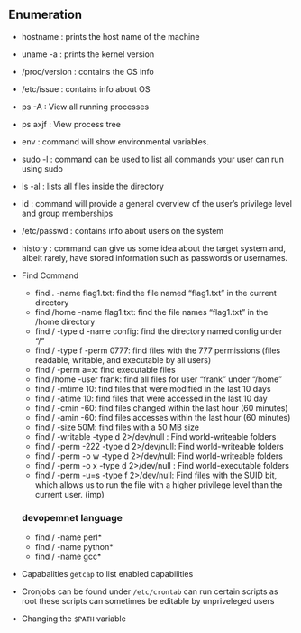 ## Enumeration

- hostname : prints the host name of the machine
    
- uname -a : prints the kernel version
    
- /proc/version : contains the OS info
    
- /etc/issue : contains info about OS
    
- ps -A : View all running processes
    
- ps axjf : View process tree
    
- env : command will show environmental variables.
    
- sudo -l : command can be used to list all commands your user can run using sudo
    
- ls -al : lists all files inside the directory
    
- id : command will provide a general overview of the user’s privilege level and group memberships
    
- /etc/passwd : contains info about users on the system
    
- history : command can give us some idea about the target system and, albeit rarely, have stored information such as passwords or usernames.


    
- Find Command


	- find . -name flag1.txt: find the file named “flag1.txt” in the current directory 
	- find /home -name flag1.txt: find the file names “flag1.txt” in the /home directory
	- find / -type d -name config: find the directory named config under “/”
	-  find / -type f -perm 0777: find files with the 777 permissions (files readable, writable, and executable by all users)
	-  find / -perm a=x: find executable files
	-  find /home -user frank: find all files for user “frank” under “/home”
	-   find / -mtime 10: find files that were modified in the last 10 days
	-   find / -atime 10: find files that were accessed in the last 10 day
	-   find / -cmin -60: find files changed within the last hour (60 minutes)
	-   find / -amin -60: find files accesses within the last hour (60 minutes)
	-   find / -size 50M: find files with a 50 MB size
	- 	find / -writable -type d 2>/dev/null : Find world-writeable folders
    - 	find / -perm -222 -type d 2>/dev/null: Find world-writeable folders
    -	find / -perm -o w -type d 2>/dev/null: Find world-writeable folders
    -	find / -perm -o x -type d 2>/dev/null : Find world-executable folders
    -	find / -perm -u=s -type f 2>/dev/null: Find files with the SUID bit, which allows us to run the file with a higher privilege level than the current user. (imp)
	### devopemnet language
    -	find / -name perl*
    -	find / -name python*
    -	find / -name gcc*
- Capabalities ``getcap`` to list enabled capabilities
- Cronjobs can be found under ``/etc/crontab`` can run certain scripts as root these scripts can sometimes be editable by unpriveleged users
- Changing the ``$PATH`` variable

 
    
    
    
   
    
    
   
    
   
    
    